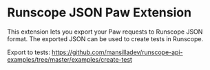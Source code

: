 # Runscope JSON Paw Extension
This extension lets you export your Paw requests to Runscope JSON format. The exported JSON can be used to create tests in Runscope.  

Export to tests: https://github.com/mansilladev/runscope-api-examples/tree/master/examples/create-test

